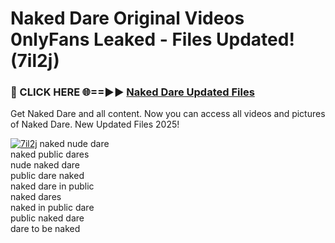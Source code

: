 # Naked Dare Original Videos 0nlyFans Leaked - Files Updated! (7il2j)

<h3>🔴 CLICK HERE 🌐==►► <a href="https://tinyurl.com/up5wt9bj" rel="nofollow">Naked Dare Updated Files</a></h3>

Get Naked Dare and all content. Now you can access all videos and pictures of Naked Dare. New Updated Files 2025!

[![7il2j](https://i.imgur.com/ABiUzMV.gif)](https://tinyurl.com/up5wt9bj)
naked nude dare<br>
naked public dares<br>
nude naked dare<br>
public dare naked<br>
naked dare in public<br>
naked dares<br>
naked in public dare<br>
public naked dare<br>
dare to be naked